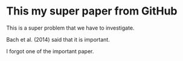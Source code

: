 # This my super paper from GitHub

This is a super problem that we have to investigate.

Bach et al. (2014) said that it is important.

I forgot one of the important paper.